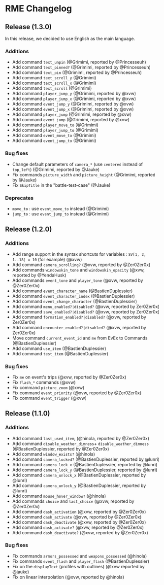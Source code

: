# RME Changelog

## Release (1.3.0)

In this release, we decided to use English as the main language.

### Additions
- Add command `text_unpin` (@Grimimi, reported by @Princesseuh)
- Add command `text_pinned?` (@Grimimi, reported by @Princesseuh)
- Add command `text_pin` (@Grimimi, reported by @Princesseuh)
- Add command `text_scroll_y` (@Grimimi)
- Add command `text_scroll_x` (@Grimimi)
- Add command `text_scroll` (@Grimimi)
- Add command `player_jump_y` (@Grimimi, reported by @xvw)
- Add command `player_jump_x` (@Grimimi, reported by @xvw)
- Add command `event_jump_y` (@Grimimi, reported by @xvw)
- Add command `event_jump_x` (@Grimimi, reported by @xvw)
- Add command `player_jump` (@Grimimi, reported by @xvw)
- Add command `event_jump` (@Grimimi, reported by @xvw)
- Add command `player_move_to` (@Grimimi)
- Add command `player_jump_to` (@Grimimi)
- Add command `event_move_to` (@Grimimi)
- Add command `event_jump_to` (@Grimimi)

### Bug fixes
- Change default parameters of `camera_*` (use `centered` instead of `top_left`) (@Grimimi, reported by @Jauke)
- Fix commands `picture_width` and `picture_height` (@Grimimi, reported by @Jauke)
- Fix `SkipTitle` in the "battle-test-case" (@Jauke)

### Deprecates
- `move_to` : use `event_move_to` instead (@Grimimi)
- `jump_to` : use `event_jump_to` instead (@Grimimi)

## Release (1.2.0)

### Additions
* Add range support in the syntax shortcuts for variables : `SV[1, 2, 1..18] = 10` (for example) (@xvw)
* Add command `camera_scrolling?` (@xvw, reported by @Zer0Zer0x)
* Add commands `windowskin_tone` and `windowskin_opacity` (@xvw, reported by @YendaHusk)
* Add commands `event_tone` and `player_tone` (@xvw, reported by @Zer0Zer0x)
* Add command `event_character_name` (@BastienDuplessier)
* Add command `event_character_index` (@BastienDuplessier)
* Add command `event_change_character` (@BastienDuplessier)
* Add command `menu_enabled?|disabled?` (@xvw, reported by Zer0Zer0x)
* Add command `save_enabled?|disabled?` (@xvw, reported by Zer0Zer0x)
* Add command `formation_enabled?|disabled?` (@xvw, reported by Zer0Zer0x)
* Add command `encounter_enabled?|disabled?` (@xvw, reported by Zer0Zer0x)
* Move command `current_event_id` and `me` from EvEx to Commands (@BastienDuplessier)
* Add command `use_item` (@BastienDuplessier)
* Add command `test_item` (@BastienDuplessier)

### Bug fixes
* Fix `me` on event's trips (@xvw, reported by @Zer0Zer0x)
* Fix `flash_*` commands (@xvw)
* Fix command `picture_zoom` (@xvw)
* Fix command `event_priority` (@xvw, reported by @Zer0Zer0x)
* Fix command `event_trigger` (@xvw)

## Release (1.1.0)

### Additions
* Add command `last_used_item`, (@hinola, reported by @Zer0Zer0x)
* Add command `disable_weather_dimness`+ `disable_weather_dimness` (@BastienDuplessier, reported by @Zer0Zer0x)
* Add command `window_exists?` (@hinola)
* Add command `camera_locked?` (@BastienDuplessier, reported by @lunri)
* Add command `camera_lock_x` (@BastienDuplessier, reported by @lunri)
* Add command `camera_lock_y` (@BastienDuplessier, reported by @lunri)
* Add command `camera_unlock_x` (@BastienDuplessier, reported by @lunri)
* Add command `camera_unlock_y` (@BastienDuplessier, reported by @lunri)
* Add command `mouse_hover_window?` (@hinola)
* Add commands `choice` and `last_choice` (@xvw, reported by @Zer0Zer0x)
* Add command `dash_activation` (@xvw, reported by @Zer0Zer0x)
* Add command `dash_activate` (@xvw, reported by @Zer0Zer0x)
* Add command `dash_deactivate` (@xvw, reported by @Zer0Zer0x)
* Add command `dash_activate?` (@xvw, reported by @Zer0Zer0x)
* Add command `dash_deactivate?` (@xvw, reported by @Zer0Zer0x)

### Bug fixes
*  Fix commands `armors_possessed` and `weapons_possessed` (@hinola)
*  Fix commands `event_flash` and `player_flash` (@BastienDuplessier)
*  Fix on the `displayText` (profiles with outlines) (@xvw reported by @jauke)
*  Fix on linear interpolation (@xvw, reported by @hinola)
